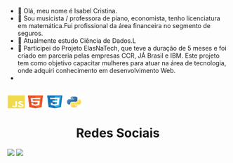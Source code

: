 - 👋 Olá, meu nome é Isabel Cristina.
- 👀 Sou musicista / professora de piano, economista, tenho licenciatura em matemática.Fui profissional da área financeira no segmento de seguros.  
- 🌱 Atualmente estudo Ciência de Dados.L
- 💞️ Participei do Projeto ElasNaTech, que teve a duração de 5 meses e foi criado em parceria pelas empresas CCR, JÁ Brasil e IBM.
Este projeto tem como objetivo capacitar mulheres para atuar na área de tecnologia, onde adquiri conhecimento em desenvolvimento Web.
- 

<div style="display: inline_block"><br>
  <img align="center" alt="JavaScript" height="30" width="40" src="https://raw.githubusercontent.com/devicons/devicon/master/icons/javascript/javascript-plain.svg">
  <img align="center" alt="HTML"       height="30" width="40" src="https://raw.githubusercontent.com/devicons/devicon/master/icons/html5/html5-original.svg">
  <img align="center" alt="CSS"        height="30" width="40" src="https://raw.githubusercontent.com/devicons/devicon/master/icons/css3/css3-original.svg">
  <img align="center" alt="Python"     height="30" width="40" src="https://raw.githubusercontent.com/devicons/devicon/master/icons/python/python-original.svg"> 
  
</div> 

  <div>
  <h1 align="center">Redes Sociais</h1>

<a href="https://www.linkedin.com/in/isabel-cristina-giansante-azevedo" target="_blank"><img src="https://img.shields.io/badge/-LinkedIn-%230077B5?style=for-the-badge&logo=linkedin&logoColor=white" target="_blank"></a>
   <a href = "mailto:isamaline.isa@gmail.com"><img src="https://img.shields.io/badge/Gmail-D14836?style=for-the-badge&logo=gmail&logoColor=white" target="_blank"></a>
</div>

<!---
isacristinagian/isacristinagian is a ✨ special ✨ repository because its `README.md` (this file) appears on your GitHub profile.
You can click the Preview link to take a look at your changes.
--->
